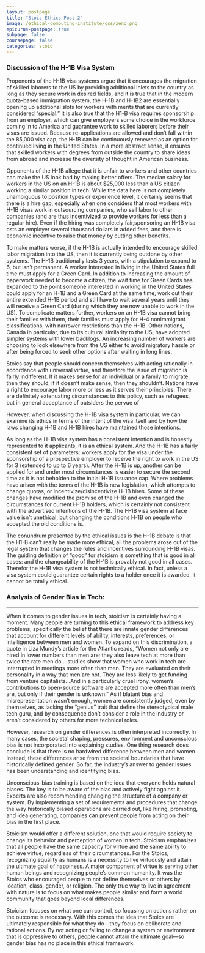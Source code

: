 ```yaml
---
layout: postpage
title: "Stoic Ethics Post 2"
image: /ethical-computing-institute/css/zeno.png
epicurus-postpage: true
subpage: false
coursepage: false
categories: stoic
---
```


### Discussion of the H-1B Visa System

Proponents of the H-1B visa systems argue that it encourages the migration of skilled laborers to the US by providing additional inlets to the country as long as they secure work in desired fields, and it is true that in the modern quota-based immigration system, the H-1B and H-1B2 are essentially opening up additional slots for workers with merits that are currently considered “special.” It is also true that the H1-B visa requires sponsorship from an employer, which can give employers some choice in the workforce coming in to America and guarantee work to skilled laborers before their visas are issued. Because re-applications are allowed and don’t fall within the 85,000 visa cap, the H-1B can be continuously renewed as an option for continued living in the United States. In a more abstract sense, it ensures that skilled workers with degrees from outside the country to share ideas from abroad and increase the diversity of thought in American business.

Opponents of the H-1B allege that it is unfair to workers and other countries can make the US look bad by making better offers. The median salary for workers in the US on an H-1B is about $25,000 less than a US citizen working a similar position in tech. While the data here is not completely unambiguous to position types or experience level, it certainly seems that there is a hire gap, especially when one considers that most workers with H-1B visas work in outsourcing companies, who sell labor to other companies (and are thus incentivized to provide workers for less than a regular hire). Even if the hiring was completely fair,sponsoring an H-1B visa osts an employer several thousand dollars in added fees, and there is economic incentive to raise that money by cutting other benefits.

To make matters worse, if the H-1B is actually intended to encourage skilled labor migration into the US, then it is currently being outdone by other systems. The H-1B traditionally lasts 3 years, with a stipulation to expand to 6, but isn’t permanent. A worker interested in living in the United States full time must apply for a Green Card. In addition to increasing the amount of paperwork needed to become a citizen, the wait time for Green Cards has expanded to the point someone interested in working in the United States could apply for an H-1B and a Green Card at the same time, work out their entire extended H-1B period and still have to wait several years until they will receive a Green Card (during which they are now unable to work in the US). To complicate matters further, workers on an H-1B visa cannot bring their families with them, their families must apply for H-4 nonimmigrant classifications, with narrower restrictions than the H-1B. Other nations, Canada in particular, due to its cultural similarity to the US, have adopted simpler systems with lower backlogs. An increasing number of workers are choosing to look elsewhere from the US either to avoid migratory hassle or after being forced to seek other options after waiting in long lines.

Stoics say that people should concern themselves with acting rationally in accordance with universal virtue, and therefore the issue of migration is fairly indifferent. If it makes sense for an individual or a family to migrate, then they should, if it doesn’t make sense, then they shouldn’t. Nations have a right to encourage labor more or less as it serves their principles. There are definitely extenuating circumstances to this policy, such as refugees, but in general acceptance of outsiders the pervue of 

However, when discussing the H-1B visa system in particular, we can examine its ethics in terms of the intent of the visa itself and by how the laws changing H-1B and H-1B  hires have maintained those intentions. 

As long as the H-1B visa system has a consistent intention and is honestly represented to it applicants, it is an ethical system. And the H-1B has a fairly consistent set of parameters: workers apply for the visa under the sponsorship of a prospective employer to receive the right to work in the US for 3 (extended to up to 6 years). After the H-1B is up, another can be applied for and under most circumstances is easier to secure the second time as it is not beholden to the initial H-1B issuance cap. Where problems have arisen with the terms of the H-1B is new legislation, which attempts to change quotas, or incentivize/disincentivize H-1B hires. Some of these changes have modified the promise of the H-1B and even changed the circumstances for current H-1B holders, which is certainly not consistent with the advertised intentions of the H-1B. The H-1B visa system at face value isn’t unethical, but changing the conditions H-1B on people who accepted the old conditions is.

The conundrum presented by the ethical issues is the H-1B debate is that the H1-B can’t really be made more ethical, all the problems arose out of the legal system that changes the rules and incentives surrounding H-1B visas. The guiding definition of “good” for stoicism is something that is good in all cases: and the changeability of the H-1B is provably not good in all cases. Therefor the H-1B visa system is not technically ethical. In fact, unless a visa system could guarantee certain rights to a holder once it is awarded, it cannot be totally ethical.



### Analysis of Gender Bias in Tech:
___

When it comes to gender issues in tech, stoicism is certainly having a moment. Many people are turning to this ethical framework to address key problems, specifically the belief that there are innate gender differences that account for different levels of ability, interests, preferences, or intelligence between men and women. To expand on this discrimination, a quote in Liza Mundy’s article for the Atlantic reads, “Women not only are hired in lower numbers than men are; they also leave tech at more than twice the rate men do… studies show that women who work in tech are interrupted in meetings more often than men. They are evaluated on their personality in a way that men are not. They are less likely to get funding from venture capitalists…And in a particularly cruel irony, women’s contributions to open-source software are accepted more often than men’s are, but only if their gender is unknown.” As if blatant bias and misrepresentation wasn’t enough, women are consistently judged, even by themselves, as lacking the “genius” trait that define the stereotypical male tech guru, and by consequence don’t consider a role in the industry or aren’t considered by others for more technical roles.

However, research on gender differences is often interpreted incorrectly. In many cases, the societal shaping, pressures, environment and unconscious bias is not incorporated into explaining studies. One thing research does conclude is that there is no hardwired difference between men and women. Instead, these differences arise from the societal boundaries that have historically defined gender. So far, the industry’s answer to gender issues has been understanding and identifying bias.

Unconscious-bias training is based on the idea that everyone holds natural biases. The key is to be aware of the bias and actively fight against it. Experts are also recommending changing the structure of a company or system. By implementing a set of requirements and procedures that change the way historically biased operations are carried out, like hiring, promoting, and idea generating, companies can prevent people from acting on their bias in the first place. 

Stoicism would offer a different solution, one that would require society to change its behavior and perception of women in tech. Stoicism emphasizes that all people have the same capacity for virtue and the same ability to achieve virtue, regardless of their circumstances. For the Stoics, recognizing equality as humans is a necessity to live virtuously and attain the ultimate goal of happiness.  A major component of virtue is serving other human beings and recognizing people’s common humanity. It was the Stoics who encouraged people to not define themselves or others by location, class, gender, or religion. The only true way to live in agreement with nature is to focus on what makes people similar and form a world community that goes beyond local differences.

Stoicism focuses on what one can control, so focusing on actions rather on the outcome is necessary. With this comes the idea that Stoics are ultimately responsible for what they do—they focus on deliberate and rational actions. By not acting or failing to change a system or environment that is oppressive to others, people cannot attain the ultimate goal—so gender bias has no place in this ethical framework.
